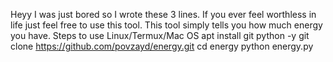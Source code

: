 Heyy I was just bored so I wrote these 3 lines. 
If you ever feel worthless in life just feel free to use this tool. 
This tool simply tells you how much energy you have. 
Steps to use Linux/Termux/Mac OS
apt install git python -y 
git clone https://github.com/povzayd/energy.git 
cd energy
python energy.py
